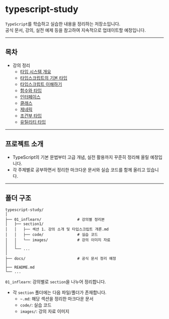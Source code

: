 # typescript-study

`TypeScript`를 학습하고 실습한 내용을 정리하는 저장소입니다.  
공식 문서, 강의, 실전 예제 등을 참고하여 지속적으로 업데이트할 예정입니다.

---

## 목차

- 강의 정리
  - [타입 시스템 개요](01_inflearn/section1/섹션%201.%20강의%20소개%20및%20타입스크립트%20개론.md)
  - [타입스크립트의 기본 타입](01_inflearn/section2/섹션%202.%20타입스크립트%20기본.md)
  - [타입스크립트 이해하기](01_inflearn/section3/섹션%203.%20타입스크립트의%20기본.md)
  - [함수와 타입](01_inflearn/section4/섹션%204.%20함수와%20타입.md)
  - [인터페이스](01_inflearn/section5/섹션%205.%20인터페이스.md)
  - [클래스](01_inflearn/section6/섹션%206.%20클래스.md)
  - [제네릭](01_inflearn/section7/제네릭.md)
  - [조건부 타입](01_inflearn/section9/조건부%20타입.md)
  - [유틸리티 타입](01_inflearn/section10/섹션%2010.%20유틸리티%20타입.md)

---

## 프로젝트 소개

- TypeScript의 기본 문법부터 고급 개념, 실전 활용까지 꾸준히 정리해 올릴 예정입니다.
- 각 주제별로 공부하면서 정리한 마크다운 문서와 실습 코드를 함께 올리고 있습니다.

---

## 폴더 구조

```
typescript-study/
│
├── 01_inflearn/                # 강의별 정리본
│   ├── section1/
│   │   ├── 섹션 1. 강의 소개 및 타입스크립트 개론.md
│   │   ├── code/               # 실습 코드
│   │   └── images/             # 강의 이미지 자료
│   │   
│   └── ...
│
├── docs/                       # 공식 문서 정리 예정
│
├── README.md
└── ...

```

`01_inflearn`: 강의별로 `section`을 나누어 정리합니다.
- 각 `section` 폴더에는 다음 파일/폴더가 존재합니다.
  - `~.md`: 해당 섹션을 정리한 마크다운 문서
  - `code/`: 실습 코드
  - `images/`: 강의 자료 이미지
